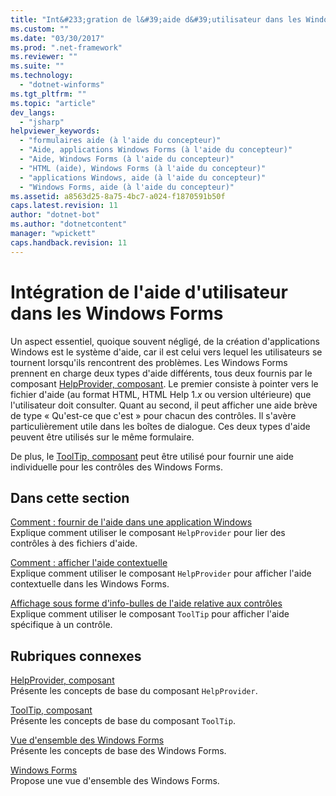 ```yaml
---
title: "Int&#233;gration de l&#39;aide d&#39;utilisateur dans les Windows Forms | Microsoft Docs"
ms.custom: ""
ms.date: "03/30/2017"
ms.prod: ".net-framework"
ms.reviewer: ""
ms.suite: ""
ms.technology: 
  - "dotnet-winforms"
ms.tgt_pltfrm: ""
ms.topic: "article"
dev_langs: 
  - "jsharp"
helpviewer_keywords: 
  - "formulaires aide (à l'aide du concepteur)"
  - "Aide, applications Windows Forms (à l'aide du concepteur)"
  - "Aide, Windows Forms (à l'aide du concepteur)"
  - "HTML (aide), Windows Forms (à l'aide du concepteur)"
  - "applications Windows, aide (à l'aide du concepteur)"
  - "Windows Forms, aide (à l'aide du concepteur)"
ms.assetid: a8563d25-8a75-4bc7-a024-f1870591b50f
caps.latest.revision: 11
author: "dotnet-bot"
ms.author: "dotnetcontent"
manager: "wpickett"
caps.handback.revision: 11
---
```

# Int&#233;gration de l&#39;aide d&#39;utilisateur dans les Windows Forms
Un aspect essentiel, quoique souvent négligé, de la création d'applications Windows est le système d'aide, car il est celui vers lequel les utilisateurs se tournent lorsqu'ils rencontrent des problèmes.  Les Windows Forms prennent en charge deux types d'aide différents, tous deux fournis par le composant [HelpProvider, composant](../../../../docs/framework/winforms/controls/helpprovider-component-windows-forms.md).  Le premier consiste à pointer vers le fichier d'aide \(au format HTML, HTML Help 1.*x* ou version ultérieure\) que l'utilisateur doit consulter.  Quant au second, il peut afficher une aide brève de type « Qu'est\-ce que c'est » pour chacun des contrôles. Il s'avère particulièrement utile dans les boîtes de dialogue.  Ces deux types d'aide peuvent être utilisés sur le même formulaire.  
  
 De plus, le [ToolTip, composant](../../../../docs/framework/winforms/controls/tooltip-component-windows-forms.md) peut être utilisé pour fournir une aide individuelle pour les contrôles des Windows Forms.  
  
## Dans cette section  
 [Comment : fournir de l'aide dans une application Windows](../../../../docs/framework/winforms/advanced/how-to-provide-help-in-a-windows-application.md)  
 Explique comment utiliser le composant `HelpProvider` pour lier des contrôles à des fichiers d'aide.  
  
 [Comment : afficher l'aide contextuelle](../../../../docs/framework/winforms/advanced/how-to-display-pop-up-help.md)  
 Explique comment utiliser le composant `HelpProvider` pour afficher l'aide contextuelle dans les Windows Forms.  
  
 [Affichage sous forme d'info\-bulles de l'aide relative aux contrôles](../../../../docs/framework/winforms/advanced/control-help-using-tooltips.md)  
 Explique comment utiliser le composant `ToolTip` pour afficher l'aide spécifique à un contrôle.  
  
## Rubriques connexes  
 [HelpProvider, composant](../../../../docs/framework/winforms/controls/helpprovider-component-windows-forms.md)  
 Présente les concepts de base du composant `HelpProvider`.  
  
 [ToolTip, composant](../../../../docs/framework/winforms/controls/tooltip-component-windows-forms.md)  
 Présente les concepts de base du composant `ToolTip`.  
  
 [Vue d'ensemble des Windows Forms](../../../../docs/framework/winforms/windows-forms-overview.md)  
 Présente les concepts de base des Windows Forms.  
  
 [Windows Forms](../../../../docs/framework/winforms/index.md)  
 Propose une vue d'ensemble des Windows Forms.